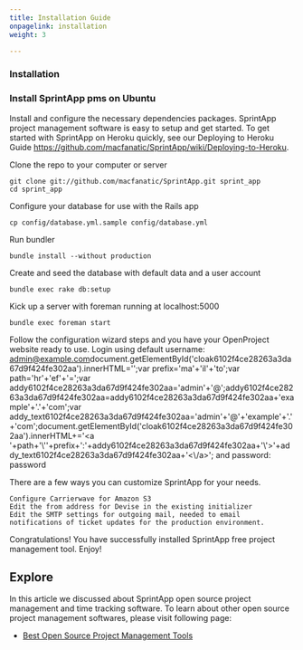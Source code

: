 ```yaml
---
title: Installation Guide
onpagelink: installation
weight: 3

---
```


### Installation

### Install SprintApp pms on Ubuntu

Install and configure the necessary dependencies packages. SprintApp project management software is easy to setup and get started. To get started with SprintApp on Heroku quickly, see our Deploying to Heroku Guide https://github.com/macfanatic/SprintApp/wiki/Deploying-to-Heroku.

Clone the repo to your computer or server

    git clone git://github.com/macfanatic/SprintApp.git sprint_app
    cd sprint_app

Configure your database for use with the Rails app

    cp config/database.yml.sample config/database.yml

Run bundler

    bundle install --without production

Create and seed the database with default data and a user account

    bundle exec rake db:setup

Kick up a server with foreman running at localhost:5000

    bundle exec foreman start

Follow the configuration wizard steps and you have your OpenProject website ready to use. Login using default username: [admin@example.com](mailto:admin@example.com)document.getElementById('cloak6102f4ce28263a3da67d9f424fe302aa').innerHTML='';var prefix='&#109;a'+'i&#108;'+'&#116;o';var path='hr'+'ef'+'=';var addy6102f4ce28263a3da67d9f424fe302aa='&#97;dm&#105;n'+'&#64;';addy6102f4ce28263a3da67d9f424fe302aa=addy6102f4ce28263a3da67d9f424fe302aa+'&#101;x&#97;mpl&#101;'+'&#46;'+'c&#111;m';var addy\_text6102f4ce28263a3da67d9f424fe302aa='&#97;dm&#105;n'+'&#64;'+'&#101;x&#97;mpl&#101;'+'&#46;'+'c&#111;m';document.getElementById('cloak6102f4ce28263a3da67d9f424fe302aa').innerHTML+='<a '+path+'\\''+prefix+':'+addy6102f4ce28263a3da67d9f424fe302aa+'\\'>'+addy\_text6102f4ce28263a3da67d9f424fe302aa+'<\\/a>'; and password: password

There are a few ways you can customize SprintApp for your needs.

    Configure Carrierwave for Amazon S3
    Edit the from address for Devise in the existing initializer
    Edit the SMTP settings for outgoing mail, needed to email notifications of ticket updates for the production environment.

Congratulations! You have successfully installed SprintApp free project management tool. Enjoy!

Explore
-------

In this article we discussed about SprintApp open source project management and time tracking software. To learn about other open source project management softwares, please visit following page:

*   [Best Open Source Project Management Tools](https://products.containerize.com/project-management)